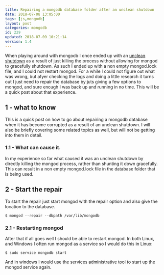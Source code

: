 ```yaml
---
title: Repairing a mongodb database folder after an unclean shutdown
date: 2018-07-08 13:05:00
tags: [js,mongodb]
layout: post
categories: mongodb
id: 229
updated: 2018-07-09 10:21:14
version: 1.4
---
```


When playing around with mongodb I once ended up with an [unclean shutdown](https://docs.mongodb.com/manual/tutorial/recover-data-following-unexpected-shutdown/) as a result of just killing the process without allowing for mongod to gracefully shutdown. As such I ended up with a non empty mongod.lock file, and I could not restart mongod. For a while I could not figure out what was wrong, but afyer checking the logs and doing a little research it turns out I just need to repair the database by juts giving a few options to mongod, and sure enough I was back up and running in no time. This will be a quick post about that experience.

<!-- more -->

## 1 - what to know

This is a quick post on how to go about repairing a mongodb database when it has become corrupted as a result of an unclean shutdown. I will also be briefly covering some related topics as well, but will not be getting into them in detail.

### 1.1 - What can cause it.

In my experience so far what caused it was an unclean shutdown by directly killing the mongod process, rather than shunting it down gracefully. This can result in a non empty mongod.lock file in the database folder that is being used.


## 2 - Start the repair

To start the repair just start mongod with the repair option and also give the location to the database.

```
$ mongod --repair --dbpath /var/lib/mongodb
```

### 2.1 - Restarting mongod

After that if all goes well I should be able to restart mongod. In both Linux, and Windows I often run mongod as a service so I would do this in Linux:

```
$ sudo service mongodb start
```

And in windows I would use the services administrative tool to start up the mongod service again.

